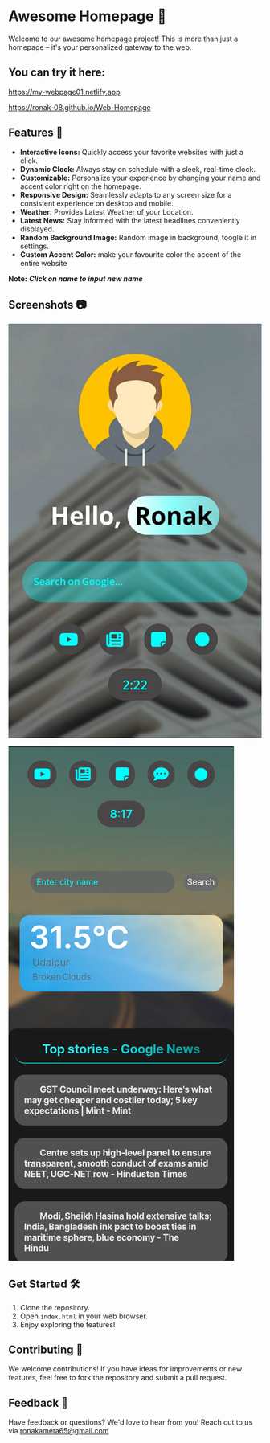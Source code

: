 

# Awesome Homepage 🌟

Welcome to our awesome homepage project! This is more than just a homepage – it's your personalized gateway to the web.

## You can try it here:
https://my-webpage01.netlify.app

https://ronak-08.github.io/Web-Homepage

## Features 🚀

- **Interactive Icons:** Quickly access your favorite websites with just a click.
- **Dynamic Clock:** Always stay on schedule with a sleek, real-time clock.
- **Customizable:** Personalize your experience by changing your name and accent color right on the homepage.
- **Responsive Design:** Seamlessly adapts to any screen size for a consistent experience on desktop and mobile.
- **Weather:** Provides Latest Weather of your Location.
- **Latest News:** Stay informed with the latest headlines conveniently displayed.
- **Random Background Image:** Random image in background, toogle it in settings.
- **Custom Accent Color:** make your favourite color the accent of the entire website

**Note:** ***Click on name to input new name***
  
## Screenshots 📷

![screenshot](Images/IMG_20240622_143525.jpg)

![screenshot](Images/Screenshot_20240622-201749.png)

## Get Started 🛠️

1. Clone the repository.
2. Open `index.html` in your web browser.
3. Enjoy exploring the features!

## Contributing 🤝

We welcome contributions! If you have ideas for improvements or new features, feel free to fork the repository and submit a pull request.

## Feedback 💬

Have feedback or questions? We'd love to hear from you! Reach out to us via ronakameta65@gmail.com

